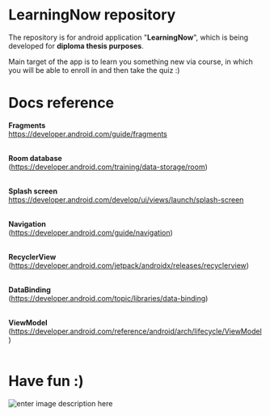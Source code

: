 


# LearningNow repository 

The repository is for android application "**LearningNow**", which is being developed for **diploma thesis purposes**.

Main target of the app is to learn you something new via course, in which you will be able to enroll in and then take the quiz :)

# Docs reference
**Fragments**</br>
https://developer.android.com/guide/fragments </br></br>

**Room database**</br>
(https://developer.android.com/training/data-storage/room) </br></br>

**Splash screen**</br>
https://developer.android.com/develop/ui/views/launch/splash-screen </br></br>

**Navigation**</br>
(https://developer.android.com/guide/navigation)</br></br>

**RecyclerView**</br>
(https://developer.android.com/jetpack/androidx/releases/recyclerview)</br></br>

**DataBinding**</br>
(https://developer.android.com/topic/libraries/data-binding)</br></br>

**ViewModel**</br>
(https://developer.android.com/reference/android/arch/lifecycle/ViewModel)</br></br>


# Have fun :)
![enter image description here](https://i.imgur.com/BLre990.jpg)